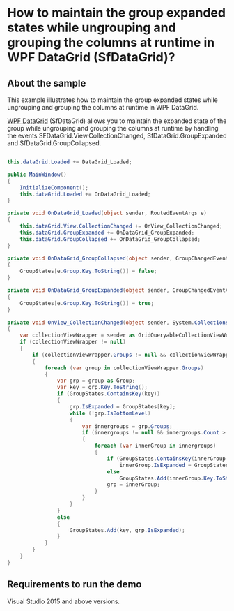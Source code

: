 # How to maintain the group expanded states while ungrouping and grouping the columns at runtime in WPF DataGrid (SfDataGrid)?

## About the sample

This example illustrates how to maintain the group expanded states while ungrouping and grouping the columns at runtime in WPF DataGrid.

[WPF DataGrid](https://www.syncfusion.com/wpf-controls/datagrid) (SfDataGrid) allows you to maintain the expanded state of the group while ungrouping and grouping the columns at runtime by handling the events SFDataGrid.View.CollectionChanged, SfDataGrid.GroupExpanded and SfDataGrid.GroupCollapsed.

```C#

this.dataGrid.Loaded += DataGrid_Loaded;

public MainWindow()
{
    InitializeComponent();
    this.dataGrid.Loaded += OnDataGrid_Loaded;
}

private void OnDataGrid_Loaded(object sender, RoutedEventArgs e)
{
    this.dataGrid.View.CollectionChanged += OnView_CollectionChanged;
    this.dataGrid.GroupExpanded += OnDataGrid_GroupExpanded;
    this.dataGrid.GroupCollapsed += OnDataGrid_GroupCollapsed;
}

private void OnDataGrid_GroupCollapsed(object sender, GroupChangedEventArgs e)
{
    GroupStates[e.Group.Key.ToString()] = false;
}

private void OnDataGrid_GroupExpanded(object sender, GroupChangedEventArgs e)
{
    GroupStates[e.Group.Key.ToString()] = true;
}

private void OnView_CollectionChanged(object sender, System.Collections.Specialized.NotifyCollectionChangedEventArgs e)
{
    var collectionViewWrapper = sender as GridQueryableCollectionViewWrapper;
    if (collectionViewWrapper != null)
    {
        if (collectionViewWrapper.Groups != null && collectionViewWrapper.Groups.Count > 0)
        {
            foreach (var group in collectionViewWrapper.Groups)
            {
                var grp = group as Group;
                var key = grp.Key.ToString();
                if (GroupStates.ContainsKey(key))
                {
                    grp.IsExpanded = GroupStates[key];
                    while (!grp.IsBottomLevel)
                    {
                        var innergroups = grp.Groups;
                        if (innergroups != null && innergroups.Count > 0)
                        {
                            foreach (var innerGroup in innergroups)
                            {
                                if (GroupStates.ContainsKey(innerGroup.Key.ToString()))
                                    innerGroup.IsExpanded = GroupStates[innerGroup.Key.ToString()];
                                else
                                    GroupStates.Add(innerGroup.Key.ToString(), innerGroup.IsExpanded);
                                grp = innerGroup;
                            }
                        }
                    }
                }
                else
                {
                    GroupStates.Add(key, grp.IsExpanded);
                }
            }
        }
    }
} 

```

## Requirements to run the demo 

Visual Studio 2015 and above versions.